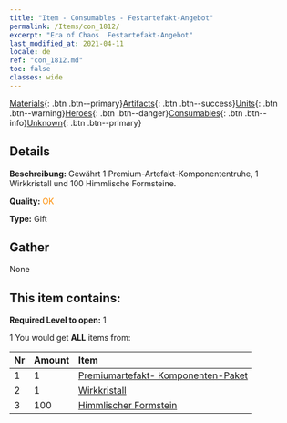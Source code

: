 ```yaml
---
title: "Item - Consumables - Festartefakt-Angebot"
permalink: /Items/con_1812/
excerpt: "Era of Chaos  Festartefakt-Angebot"
last_modified_at: 2021-04-11
locale: de
ref: "con_1812.md"
toc: false
classes: wide
---
```

 [Materials](/de/Items/){: .btn .btn--primary}[Artifacts](/de/Items/Artifacts/){: .btn .btn--success}[Units](/de/Items/Units/){: .btn .btn--warning}[Heroes](/de/Items/Heroes/){: .btn .btn--danger}[Consumables](/de/Items/Consumables/){: .btn .btn--info}[Unknown](/de/Items/Unknown/){: .btn .btn--primary}

## Details
 **Beschreibung:** Gewährt 1 Premium-Artefakt-Komponententruhe, 1 Wirkkristall und 100 Himmlische Formsteine.

 **Quality:** <span style="color: #FF8C00">OK</span>

 **Type:** Gift

## Gather

  None

## This item contains:

 **Required Level to open:** 1

 1 You would get **ALL** items  from:

  | Nr | Amount |     Item    |
  |:---|:-------|:------------|
  | 1 | 1 | [Premiumartefakt- Komponenten-Paket](/de/Items/con_1507/) | 
  | 2 | 1 | [Wirkkristall](/de/Items/art_189/) | 
  | 3 | 100 | [Himmlischer Formstein](/de/Items/art_188/) | 
